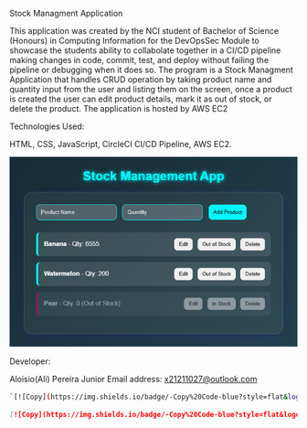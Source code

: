  Stock Managment Application

 This application was created by the NCI student of Bachelor of Science (Honours) in Computing Information for the DevOpsSec Module to showcase the students ability to collabolate together in a CI/CD pipeline making changes in code, commit, test, and deploy without failing the pipeline or debugging when it does so.
 The program is a Stock Managment Application that handles CRUD operation by taking product name and quantity input from the user and listing them on the screen, once a product is created the user can edit product details, mark it as out of stock, or delete the product.
 The application is hosted by AWS EC2

Technologies Used:

HTML, CSS, JavaScript, CircleCI CI/CD Pipeline, AWS EC2.

![alt text](src/assets/image.png)

Developer:

Aloisio(Ali) Pereira Junior
Email address:
x21211027@outlook.com 
```bash
`[![Copy](https://img.shields.io/badge/-Copy%20Code-blue?style=flat&logo=github)](#)`
```
```markdown
[![Copy](https://img.shields.io/badge/-Copy%20Code-blue?style=flat&logo=github)](#)

